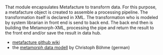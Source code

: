That module encapsulates Metafacture to transform data. For this purpose, a metafacture object is created to assemble a processing pipeline. The transformation itself is declared in XML. The transformation who is modeled by system librarian in front end is send to back end. The back end then is building the Metamorph-XML, processing the pipe and return the result to the front end and/or save the result in data hub.

+ [metafacture github wiki](https://github.com/culturegraph/metafacture-core/wiki)
+ the [metamorph data modell](http://b3e.net/metamorph-book/latest/) by Christoph Böhme (german)